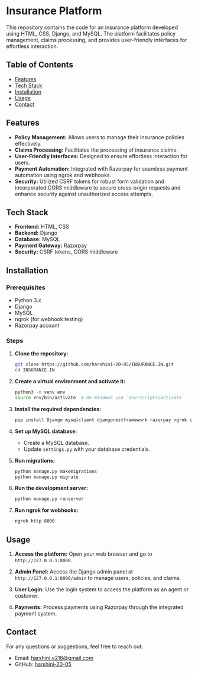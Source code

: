 
# Insurance Platform

This repository contains the code for an insurance platform developed using HTML, CSS, Django, and MySQL. The platform facilitates policy management, claims processing, and provides user-friendly interfaces for effortless interaction.

## Table of Contents
- [Features](#features)
- [Tech Stack](#tech-stack)
- [Installation](#installation)
- [Usage](#usage)
- [Contact](#contact)

## Features
- **Policy Management:** Allows users to manage their insurance policies effectively.
- **Claims Processing:** Facilitates the processing of insurance claims.
- **User-Friendly Interfaces:** Designed to ensure effortless interaction for users.
- **Payment Automation:** Integrated with Razorpay for seamless payment automation using ngrok and webhooks.
- **Security:** Utilized CSRF tokens for robust form validation and incorporated CORS middleware to secure cross-origin requests and enhance security against unauthorized access attempts.

## Tech Stack
- **Frontend:** HTML, CSS
- **Backend:** Django
- **Database:** MySQL
- **Payment Gateway:** Razorpay
- **Security:** CSRF tokens, CORS middleware

## Installation

### Prerequisites
- Python 3.x
- Django
- MySQL
- ngrok (for webhook testing)
- Razorpay account

### Steps
1. **Clone the repository:**
    ```sh
    git clone https://github.com/harshini-20-05/INSURANCE.IN.git
    cd INSURANCE.IN
    ```

2. **Create a virtual environment and activate it:**
    ```sh
    python3 -m venv env
    source env/bin/activate  # On Windows use `env\Scripts\activate`
    ```

3. **Install the required dependencies:**
    ```sh
    pip install Django mysqlclient djangorestframework razorpay ngrok corsheaders
    ```

4. **Set up MySQL database:**
    - Create a MySQL database.
    - Update `settings.py` with your database credentials.

5. **Run migrations:**
    ```sh
    python manage.py makemigrations
    python manage.py migrate
    ```

6. **Run the development server:**
    ```sh
    python manage.py runserver
    ```

7. **Run ngrok for webhooks:**
    ```sh
    ngrok http 8000
    ```

## Usage
1. **Access the platform:**
    Open your web browser and go to `http://127.0.0.1:8000`.

2. **Admin Panel:**
    Access the Django admin panel at `http://127.0.0.1:8000/admin` to manage users, policies, and claims.

3. **User Login:**
    Use the login system to access the platform as an agent or customer.

4. **Payments:**
    Process payments using Razorpay through the integrated payment system.



## Contact
For any questions or suggestions, feel free to reach out:
- Email: harshini.v218@gmail.com
- GitHub: [harshini-20-05](https://github.com/harshini-20-05)


